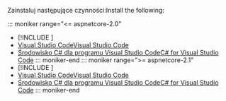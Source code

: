 <span data-ttu-id="409ed-101">Zainstaluj następujące czynności:</span><span class="sxs-lookup"><span data-stu-id="409ed-101">Install the following:</span></span>

::: moniker range="<= aspnetcore-2.0"
* [!INCLUDE [](~/includes/net-core-sdk-download-link.md)]
* [<span data-ttu-id="409ed-102">Visual Studio Code</span><span class="sxs-lookup"><span data-stu-id="409ed-102">Visual Studio Code</span></span>](https://code.visualstudio.com/download)
* [<span data-ttu-id="409ed-103">Środowisko C# dla programu Visual Studio Code</span><span class="sxs-lookup"><span data-stu-id="409ed-103">C# for Visual Studio Code</span></span>](https://marketplace.visualstudio.com/items?itemName=ms-vscode.csharp)
::: moniker-end
::: moniker range=">= aspnetcore-2.1"
* [!INCLUDE [](~/includes/2.1-SDK.md)]
* [<span data-ttu-id="409ed-104">Visual Studio Code</span><span class="sxs-lookup"><span data-stu-id="409ed-104">Visual Studio Code</span></span>](https://code.visualstudio.com/download)
* [<span data-ttu-id="409ed-105">Środowisko C# dla programu Visual Studio Code</span><span class="sxs-lookup"><span data-stu-id="409ed-105">C# for Visual Studio Code</span></span>](https://marketplace.visualstudio.com/items?itemName=ms-vscode.csharp)
::: moniker-end
